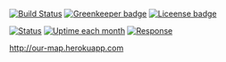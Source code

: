 [![Build Status](https://travis-ci.com/privettoli/our-map.svg?branch=master)](https://travis-ci.com/privettoli/our-map) [![Greenkeeper badge](https://badges.greenkeeper.io/privettoli/our-map.svg)](https://greenkeeper.io/)
[![Liceense badge](https://badgen.net/github/license/privettoli/our-map)](https://github.com/privettoli/our-map/blob/master/LICENSE)

[![Status](https://badgen.net/uptime-robot/status/m781835307-2529e9f652c01a19f1a6fe0e)](http://our-map.herokuapp.com)
[![Uptime each month](https://badgen.net/uptime-robot/month/m781835307-2529e9f652c01a19f1a6fe0e)](https://stats.uptimerobot.com/92rVqiKrv)
[![Response](https://badgen.net/uptime-robot/response/m781835307-2529e9f652c01a19f1a6fe0e)](https://stats.uptimerobot.com/92rVqiKrv)

http://our-map.herokuapp.com
